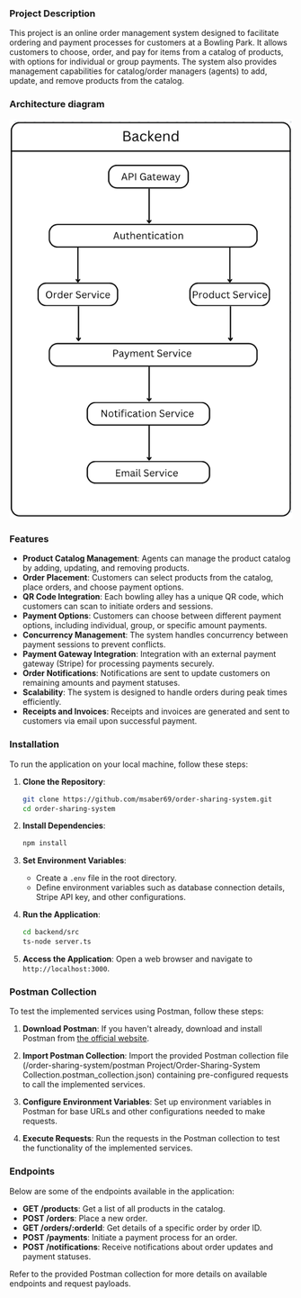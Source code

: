 ### Project Description

This project is an online order management system designed to facilitate ordering and payment processes for customers at a Bowling Park. It allows customers to choose, order, and pay for items from a catalog of products, with options for individual or group payments. The system also provides management capabilities for catalog/order managers (agents) to add, update, and remove products from the catalog.

### Architecture diagram

![alt text](<Screenshot 2024-03-03 at 19.32.00.png>)

### Features

- **Product Catalog Management**: Agents can manage the product catalog by adding, updating, and removing products.
- **Order Placement**: Customers can select products from the catalog, place orders, and choose payment options.
- **QR Code Integration**: Each bowling alley has a unique QR code, which customers can scan to initiate orders and sessions.
- **Payment Options**: Customers can choose between different payment options, including individual, group, or specific amount payments.
- **Concurrency Management**: The system handles concurrency between payment sessions to prevent conflicts.
- **Payment Gateway Integration**: Integration with an external payment gateway (Stripe) for processing payments securely.
- **Order Notifications**: Notifications are sent to update customers on remaining amounts and payment statuses.
- **Scalability**: The system is designed to handle orders during peak times efficiently.
- **Receipts and Invoices**: Receipts and invoices are generated and sent to customers via email upon successful payment.

### Installation

To run the application on your local machine, follow these steps:

1. **Clone the Repository**:
   ```bash
   git clone https://github.com/msaber69/order-sharing-system.git
   cd order-sharing-system
   ```

2. **Install Dependencies**:
   ```bash
   npm install
   ```

3. **Set Environment Variables**:
   - Create a `.env` file in the root directory.
   - Define environment variables such as database connection details, Stripe API key, and other configurations.

4. **Run the Application**:
   ```bash
   cd backend/src
   ts-node server.ts
   ```

5. **Access the Application**:
   Open a web browser and navigate to `http://localhost:3000`.

### Postman Collection

To test the implemented services using Postman, follow these steps:

1. **Download Postman**: If you haven't already, download and install Postman from [the official website](https://www.postman.com/downloads/).

2. **Import Postman Collection**: Import the provided Postman collection file (/order-sharing-system/postman Project/Order-Sharing-System Collection.postman_collection.json) containing pre-configured requests to call the implemented services.

3. **Configure Environment Variables**: Set up environment variables in Postman for base URLs and other configurations needed to make requests.

4. **Execute Requests**: Run the requests in the Postman collection to test the functionality of the implemented services.

### Endpoints

Below are some of the endpoints available in the application:

- **GET /products**: Get a list of all products in the catalog.
- **POST /orders**: Place a new order.
- **GET /orders/:orderId**: Get details of a specific order by order ID.
- **POST /payments**: Initiate a payment process for an order.
- **POST /notifications**: Receive notifications about order updates and payment statuses.

Refer to the provided Postman collection for more details on available endpoints and request payloads.

